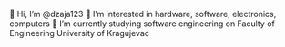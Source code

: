 👋 Hi, I’m @dzaja123
👀 I’m interested in hardware, software, electronics, computers
🌱 I’m currently studying software engineering on Faculty of Engineering University of Kragujevac

